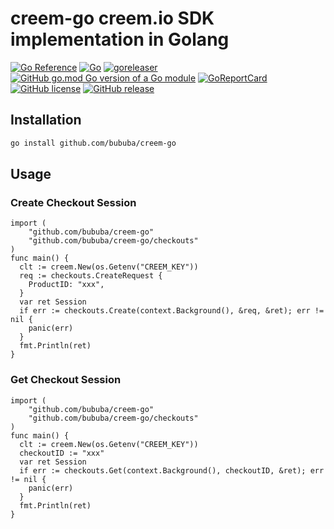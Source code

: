 # creem-go creem.io SDK implementation in Golang

[![Go Reference](https://pkg.go.dev/badge/github.com/bububa/creem-go.svg)](https://pkg.go.dev/github.com/bububa/creem-go)
[![Go](https://github.com/bububa/creem-go/actions/workflows/go.yml/badge.svg)](https://github.com/bububa/creem-go/actions/workflows/go.yml)
[![goreleaser](https://github.com/bububa/creem-go/actions/workflows/goreleaser.yml/badge.svg)](https://github.com/bububa/creem-go/actions/workflows/goreleaser.yml)
[![GitHub go.mod Go version of a Go module](https://img.shields.io/github/go-mod/go-version/bububa/creem-go.svg)](https://github.com/bububa/creem-go)
[![GoReportCard](https://goreportcard.com/badge/github.com/bububa/creem-go)](https://goreportcard.com/report/github.com/bububa/creem-go)
[![GitHub license](https://img.shields.io/github/license/bububa/creem-go.svg)](https://github.com/bububa/creem-go/blob/master/LICENSE)
[![GitHub release](https://img.shields.io/github/release/bububa/creem-go.svg)](https://gitHub.com/bububa/creem-go/releases/)

## Installation

```bash
go install github.com/bububa/creem-go
```

## Usage

### Create Checkout Session

```golang
import (
    "github.com/bububa/creem-go"
    "github.com/bububa/creem-go/checkouts"
)
func main() {
  clt := creem.New(os.Getenv("CREEM_KEY"))
  req := checkouts.CreateRequest {
    ProductID: "xxx",
  }
  var ret Session
  if err := checkouts.Create(context.Background(), &req, &ret); err != nil {
    panic(err)
  }
  fmt.Println(ret)
}
```

### Get Checkout Session

```golang
import (
    "github.com/bububa/creem-go"
    "github.com/bububa/creem-go/checkouts"
)
func main() {
  clt := creem.New(os.Getenv("CREEM_KEY"))
  checkoutID := "xxx"
  var ret Session
  if err := checkouts.Get(context.Background(), checkoutID, &ret); err != nil {
    panic(err)
  }
  fmt.Println(ret)
}
```

